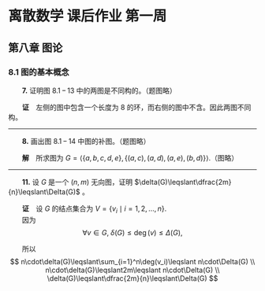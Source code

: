 # 离散数学 课后作业 第一周

## 第八章 图论

### 8.1 图的基本概念

&emsp;&emsp;**7.** 证明图 $8.1\,-\,13$ 中的两图是不同构的。（题图略）

&emsp;&emsp;**证**&emsp;左侧的图中包含一个长度为 $8$ 的环，而右侧的图中不含。因此两图不同构。

---

&emsp;&emsp;**8.** 画出图 $8.1\,-\,14$ 中图的补图。（题图略）

&emsp;&emsp;**解**&emsp;所求图为 $G=\left<\{a,b,c,d,e\},\{(a,c),(a,d),(a,e),(b,d)\}\right>.$（图略）

---

&emsp;&emsp;**11.** 设 $G$ 是一个 $(n,m)$ 无向图，证明 $\delta(G)\leqslant\dfrac{2m}{n}\leqslant\Delta(G)$ 。

&emsp;&emsp;**证**&emsp;设 $G$ 的结点集合为 $V=\{v_i\mid i=1,2,\dots,n\}.$  
&emsp;&emsp;因为
$$
    \forall v\in G,\;\delta(G)\leqslant\deg(v)\leqslant\Delta(G),
$$

&emsp;&emsp;所以
$$
    n\cdot\delta(G)\leqslant\sum_{i=1}^n\deg(v_i)\leqslant n\cdot\Delta(G) \\
    n\cdot\delta(G)\leqslant2m\leqslant n\cdot\Delta(G) \\
    \delta(G)\leqslant\dfrac{2m}{n}\leqslant\Delta(G)
$$
